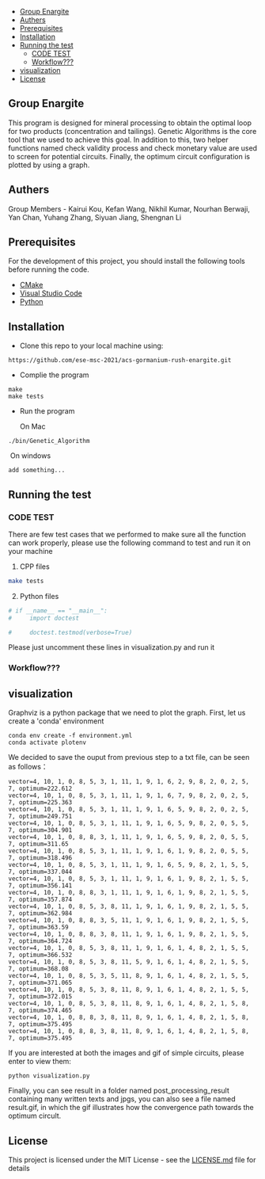 - [Group Enargite](#group-enargite)
- [Authers](#authers)
- [Prerequisites](#prerequisites)
- [Installation](#installation)
- [Running the test](#running-the-test)
  - [CODE TEST](#code-test)
  - [Workflow???](#workflow)
- [visualization](#visualization)
- [License](#license)

## Group Enargite

This program is designed for mineral processing to obtain the optimal loop for two products (concentration and tailings). Genetic Algorithms is the core tool that we used to achieve this goal. In addition to this, two helper functions named check validity process and check monetary value are used to screen for potential circuits. Finally, the optimum circuit configuration is plotted by using a graph.

## Authers

Group Members - Kairui Kou, Kefan Wang, Nikhil Kumar, Nourhan Berwaji, Yan Chan, Yuhang Zhang, Siyuan Jiang, Shengnan Li



## Prerequisites

For the development of this project, you should install the following tools before running the code.

- [CMake](https://cmake.org/)
- [Visual Studio Code](https://code.visualstudio.com/)
- [Python](https://www.python.org/)



## Installation

- Clone this repo to your local machine using:

```
https://github.com/ese-msc-2021/acs-gormanium-rush-enargite.git
```

- Complie the program

```
make 
make tests
```

- Run the program

  On Mac

```
./bin/Genetic_Algorithm
```

​		On windows

```
add something...
```



## Running the test

### CODE TEST

There are few test cases that we performed to make sure all the function can work properly, please use the following command to test and run it on your machine

1. CPP files

```sh
make tests
```

2. Python files

```sh
# if __name__ == "__main__":
#     import doctest

#     doctest.testmod(verbose=True)
```

Please just uncomment these lines in visualization.py and run it

### Workflow???



## visualization

Graphviz is a python package that we need to plot the graph. First, let us create a 'conda' environment

```
conda env create -f environment.yml
conda activate plotenv
```



We decided to save the ouput from previous step to a txt file, can be seen as follows：

```
vector=4, 10, 1, 0, 8, 5, 3, 1, 11, 1, 9, 1, 6, 2, 9, 8, 2, 0, 2, 5, 7, optimum=222.612
vector=4, 10, 1, 0, 8, 5, 3, 1, 11, 1, 9, 1, 6, 7, 9, 8, 2, 0, 2, 5, 7, optimum=225.363
vector=4, 10, 1, 0, 8, 5, 3, 1, 11, 1, 9, 1, 6, 5, 9, 8, 2, 0, 2, 5, 7, optimum=249.751
vector=4, 10, 1, 0, 8, 5, 3, 1, 11, 1, 9, 1, 6, 5, 9, 8, 2, 0, 5, 5, 7, optimum=304.901
vector=4, 10, 1, 0, 8, 8, 3, 1, 11, 1, 9, 1, 6, 5, 9, 8, 2, 0, 5, 5, 7, optimum=311.65
vector=4, 10, 1, 0, 8, 5, 3, 1, 11, 1, 9, 1, 6, 1, 9, 8, 2, 0, 5, 5, 7, optimum=318.496
vector=4, 10, 1, 0, 8, 5, 3, 1, 11, 1, 9, 1, 6, 5, 9, 8, 2, 1, 5, 5, 7, optimum=337.044
vector=4, 10, 1, 0, 8, 5, 3, 1, 11, 1, 9, 1, 6, 1, 9, 8, 2, 1, 5, 5, 7, optimum=356.141
vector=4, 10, 1, 0, 8, 8, 3, 1, 11, 1, 9, 1, 6, 1, 9, 8, 2, 1, 5, 5, 7, optimum=357.874
vector=4, 10, 1, 0, 8, 5, 3, 8, 11, 1, 9, 1, 6, 1, 9, 8, 2, 1, 5, 5, 7, optimum=362.984
vector=4, 10, 1, 0, 8, 8, 3, 5, 11, 1, 9, 1, 6, 1, 9, 8, 2, 1, 5, 5, 7, optimum=363.59
vector=4, 10, 1, 0, 8, 8, 3, 8, 11, 1, 9, 1, 6, 1, 9, 8, 2, 1, 5, 5, 7, optimum=364.724
vector=4, 10, 1, 0, 8, 5, 3, 8, 11, 1, 9, 1, 6, 1, 4, 8, 2, 1, 5, 5, 7, optimum=366.532
vector=4, 10, 1, 0, 8, 5, 3, 8, 11, 5, 9, 1, 6, 1, 4, 8, 2, 1, 5, 5, 7, optimum=368.08
vector=4, 10, 1, 0, 8, 5, 3, 5, 11, 8, 9, 1, 6, 1, 4, 8, 2, 1, 5, 5, 7, optimum=371.065
vector=4, 10, 1, 0, 8, 5, 3, 8, 11, 8, 9, 1, 6, 1, 4, 8, 2, 1, 5, 5, 7, optimum=372.015
vector=4, 10, 1, 0, 8, 5, 3, 8, 11, 8, 9, 1, 6, 1, 4, 8, 2, 1, 5, 8, 7, optimum=374.465
vector=4, 10, 1, 0, 8, 8, 3, 8, 11, 8, 9, 1, 6, 1, 4, 8, 2, 1, 5, 8, 7, optimum=375.495
vector=4, 10, 1, 0, 8, 8, 3, 8, 11, 8, 9, 1, 6, 1, 4, 8, 2, 1, 5, 8, 7, optimum=375.495
```

If you are interested at both the images and gif of simple circuits, please enter to view them:

```
python visualization.py
```

Finally,  you can see result in a folder named post_processing_result containing  many written texts and jpgs, you can also see a file named result.gif, in which the gif illustrates how the convergence path towards the optimum circult.



## License

This project is licensed under the MIT License - see the [LICENSE.md](https://github.com/ese-msc-2021/acs-gormanium-rush-enargite/blob/main/LICENSE) file for details

